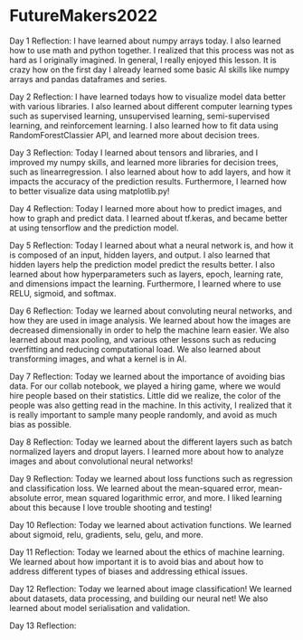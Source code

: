 # FutureMakers2022
Day 1 Reflection: I have learned about numpy arrays today. I also learned how to use math and python together. I realized that this process was not as hard as I originally imagined. In general, I really enjoyed this lesson. It is crazy how on the first day I already learned some basic AI skills like numpy arrays and pandas dataframes and series.

Day 2 Reflection: I have learned todays how to visualize model data better with various libraries. I also learned about different computer learning types such as supervised learning, unsupervised learning, semi-supervised learning, and reinforcement learning. I also learned how to fit data using RandomForestClassier API, and learned more about decision trees.

Day 3 Reflection: Today I learned about tensors and libraries, and I improved my numpy skills, and learned more libraries for decision trees, such as linearregression. I also learned about how to add layers, and how it impacts the accuracy of the prediction results. Furthermore, I learned how to better visualize data using matplotlib.py!

Day 4 Reflection: Today I learned more about how to predict images, and how to graph and predict data. I learned about tf.keras, and became better at using tensorflow and the prediction model.

Day 5 Reflection: Today I learned about what a neural network is, and how it is composed of an input, hidden layers, and output. I also learned that hidden layers help the prediction model predict the results better. I also learned about how hyperparameters such as layers, epoch, learning rate, and dimensions impact the learning. Furthermore, I learned where to use RELU, sigmoid, and softmax.

Day 6 Reflection: Today we learned about convoluting neural networks, and how they are used in image analysis. We learned about how the images are decreased dimensionally in order to help the machine learn easier. We also learned about max pooling, and various other lessons such as reducing overfitting and reducing computational load. We also learned about transforming images, and what a kernel is in AI.

Day 7 Reflection: Today we learned about the importance of avoiding bias data. For our collab notebook, we played a hiring game, where we would hire people based on their statistics. Little did we realize, the color of the people was also getting read in the machine. In this activity, I realized that it is really important to sample many people randomly, and avoid as much bias as possible.

Day 8 Reflection: Today we learned about the different layers such as batch normalized layers and droput layers. I learned more about how to analyze images and about convolutional neural networks!

Day 9 Reflection: Today we learned about loss functions such as regression and classification loss. We learned about the mean-squared error, mean-absolute error, mean squared logarithmic error, and more. I liked learning about this because I love trouble shooting and testing!

Day 10 Reflection: Today we learned about activation functions. We learned about sigmoid, relu, gradients, selu, gelu, and more. 

Day 11 Reflection: Today we learned about the ethics of machine learning. We learned about how important it is to avoid bias and about how to address different types of biases and addressing ethical issues. 

Day 12 Reflection: Today we learned about image classification! We learned about datasets, data processing, and building our neural net! We also learned about model serialisation and validation.

Day 13 Reflection: 
